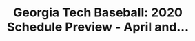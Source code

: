 ---
layout: post
title: "Georgia Tech Baseball: 2020 Schedule Preview - April and..."
description: "Here’s the home-stretch, ladies and gents. Will Tech g..."
permalink: https://www.fromtherumbleseat.com/2020/2/9/21129106/georgia-tech-baseball-2020-schedule-preview-april-and-may-cws-omaha-ncaa-tournament-acc-danny-hall
---